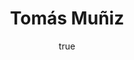 ---
title: "Tomás Muñiz"
author:
  image: "img/authors/tomas-muniz.jpg"
  origin: "Chile"
  profession: "Game Dev"
  birthDate: "1994-04-14"
  bio: "Programador de videojuegos chileno, nihilista curioso, con gusto por la cocina y la aventura. Explora la existencia entre el humor y la introspección."
  social: []
---